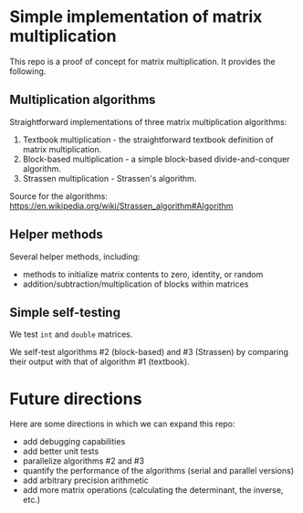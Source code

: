 # Simple implementation of matrix multiplication

This repo is a proof of concept for matrix multiplication.
It provides the following.

## Multiplication algorithms

Straightforward implementations of three matrix multiplication algorithms:

1. Textbook multiplication - the straightforward textbook definition of matrix multiplication.
2. Block-based multiplication - a simple block-based divide-and-conquer algorithm.
3. Strassen multiplication - Strassen's algorithm.

Source for the algorithms:
https://en.wikipedia.org/wiki/Strassen_algorithm#Algorithm

## Helper methods

Several helper methods, including:

* methods to initialize matrix contents to zero, identity, or random
* addition/subtraction/multiplication of blocks within matrices

## Simple self-testing

We test `int` and `double` matrices.

We self-test algorithms #2 (block-based) and #3 (Strassen) by comparing their
output with that of algorithm #1 (textbook).

# Future directions

Here are some directions in which we can expand this repo:

* add debugging capabilities
* add better unit tests
* parallelize algorithms #2 and #3
* quantify the performance of the algorithms (serial and parallel versions)
* add arbitrary precision arithmetic
* add more matrix operations (calculating the determinant, the inverse, etc.)

